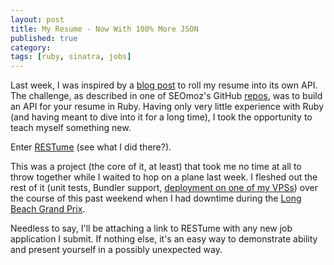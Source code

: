 ```yaml
---
layout: post
title: My Resume - Now With 100% More JSON
published: true
category: 
tags: [ruby, sinatra, jobs]
---
```

Last week, I was inspired by a [blog post](http://www.seomoz.org/blog/wanted-software-engineers-reward-12000) to roll my resume into its own API. The challenge, as described in one of SEOmoz's GitHub [repos](https://github.com/seomoz/ruby-job-application), was to build an API for your resume in Ruby. Having only very little experience with Ruby (and having meant to dive into it for a long time), I took the opportunity to teach myself something new.

Enter [RESTume](https://github.com/toddward/restume) (see what I did there?).

This was a project (the core of it, at least) that took me no time at all to throw together while I waited to hop on a plane last week. I fleshed out the rest of it (unit tests, Bundler support, [deployment on one of my VPSs](http://resume.dd0t.com)) over the course of this past weekend when I had downtime during the [Long Beach Grand Prix](http://gplb.com).

Needless to say, I'll be attaching a link to RESTume with any new job application I submit. If nothing else, it's an easy way to demonstrate ability and present yourself in a possibly unexpected way.